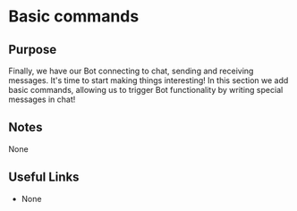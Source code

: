 # Basic commands

## Purpose
Finally, we have our Bot connecting to chat, sending and receiving messages. It's
time to start making things interesting! In this section we add basic commands,
allowing us to trigger Bot functionality by writing special messages in chat!

## Notes
None

## Useful Links
* None
